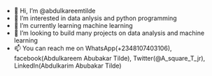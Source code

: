 - 👋 Hi, I’m @abdulkareemtilde
- 👀 I’m interested in data anlysis and python programming 
- 🌱 I’m currently learning machine learning 
- 💞️ I’m looking to build many projects on data analysis and machine learning
- 📫 You can reach me on WhatsApp(+2348107403106), facebook(Abdulkareem Abubakar Tilde), Twitter(@A_square_T_jr), LinkedIn(Abdulkarim Abubakar Tilde)

<!---
abdulkareemtilde/abdulkareemtilde is a ✨ special ✨ repository because its `README.md` (this file) appears on your GitHub profile.
You can click the Preview link to take a look at your changes.
--->

